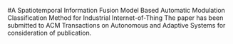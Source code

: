 #A Spatiotemporal Information Fusion Model Based Automatic Modulation Classification Method for Industrial Internet-of-Thing
The paper has been submitted to ACM Transactions on Autonomous and Adaptive Systems for consideration of publication.
